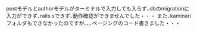 ﻿postモデルとauthorモデルがターミナルで入力しても入らず､dbのmigrationに入力ができず､rails sできず､動作確認ができませんでした・・・
また､kaminariフォルダもできなかったのですが､､､ページングのコード書きました・・・
